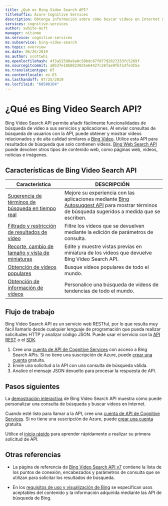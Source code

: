 ```yaml
---
title: ¿Qué es Bing Video Search API?
titleSuffix: Azure Cognitive Services
description: Obtenga información sobre cómo buscar vídeos en Internet mediante Bing Video Search API.
services: cognitive-services
author: swhite-msft
manager: nitinme
ms.service: cognitive-services
ms.subservice: bing-video-search
ms.topic: overview
ms.date: 06/26/2019
ms.author: scottwhi
ms.openlocfilehash: 4f3a52590a9a0c50bdc87f87792027333fc5269f
ms.sourcegitcommit: a0b37e18b8823025e64427c26fae9fb7a3fe355a
ms.translationtype: HT
ms.contentlocale: es-ES
ms.lasthandoff: 07/25/2019
ms.locfileid: "68500164"
---
```

# <a name="what-is-the-bing-video-search-api"></a>¿Qué es Bing Video Search API?

Bing Video Search API permite añadir fácilmente funcionalidades de búsqueda de vídeo a sus servicios y aplicaciones. Al enviar consultas de búsqueda de usuarios con la API, puede obtener y mostrar vídeos relacionados y de alta calidad similares a [Bing Video](https://www.bing.com/video). Utilice esta API para resultados de búsqueda que solo contienen vídeos. [Bing Web Search API](../bing-web-search/search-the-web.md) puede devolver otros tipos de contenido web, como páginas web, vídeos, noticias e imágenes.

## <a name="bing-video-search-api-features"></a>Características de Bing Video Search API

| Característica                                                                                                                                                                                 | DESCRIPCIÓN                                                                                                                                                            |
|-----------------------------------------------------------------------------------------------------------------------------------------------------------------------------------------|------------------------------------------------------------------------------------------------------------------------------------------------------------------------|
| [Sugerencia de términos de búsqueda en tiempo real](concepts/sending-requests.md#suggest-search-terms-with-the-bing-autosuggest-api) | Mejore su experiencia con las aplicaciones mediante [Bing Autosuggest API](../bing-autosuggest/get-suggested-search-terms.md) para mostrar términos de búsqueda sugeridos a medida que se escriben. |
| [Filtrado y restricción de resultados de vídeo](concepts/get-videos.md#filtering-videos)                      | Filtre los vídeos que se devuelven mediante la edición de parámetros de consulta.                                                                                                       |
| [Recorte, cambio de tamaño y vista de miniaturas](../bing-web-search/resize-and-crop-thumbnails.md)                                                | Edite y muestre vistas previas en miniatura de los vídeos que devuelve Bing Video Search API.                                                                                      |
| [Obtención de vídeos populares](trending-videos.md) | Busque vídeos populares de todo el mundo.                                                                                                          |
| [Obtención de información de vídeos](video-insights.md) | Personalice una búsqueda de vídeos de tendencias de todo el mundo.                                                                                                          |

## <a name="workflow"></a>Flujo de trabajo

Bing Video Search API es un servicio web RESTful, por lo que resulta muy fácil llamarlo desde cualquier lenguaje de programación que pueda realizar solicitudes HTTP y analizar código JSON. Puede usar el servicio con la [API REST](csharp.md) o el [SDK](video-search-sdk-quickstart.md).

1. Cree una [cuenta de API de Cognitive Services](https://docs.microsoft.com/azure/cognitive-services/cognitive-services-apis-create-account) con acceso a Bing Search APIs. Si no tiene una suscripción de Azure, puede [crear una cuenta](https://azure.microsoft.com/try/cognitive-services/?api=bing-web-search-api) gratuita.
2. Envíe una solicitud a la API con una consulta de búsqueda válida.
3. Analice el mensaje JSON devuelto para procesar la respuesta de API.


## <a name="next-steps"></a>Pasos siguientes

La [demostración interactiva](https://azure.microsoft.com/services/cognitive-services/bing-video-search-api/) de Bing Video Search API muestra cómo puede personalizar una consulta de búsqueda y buscar vídeos en Internet.

Cuando esté listo para llamar a la API, cree una [cuenta de API de Cognitive Services](https://docs.microsoft.com/azure/cognitive-services/cognitive-services-apis-create-account). Si no tiene una suscripción de Azure, puede [crear una cuenta](https://azure.microsoft.com/try/cognitive-services/?api=bing-web-search-api) gratuita.

Utilice el [inicio rápido](csharp.md) para aprender rápidamente a realizar su primera solicitud de API.

## <a name="see-also"></a>Otras referencias

* La página de referencia de [Bing Video Search API v7](https://docs.microsoft.com/rest/api/cognitiveservices-bingsearch/bing-video-api-v7-reference) contiene la lista de los puntos de conexión, encabezados y parámetros de consulta que se utilizan para solicitar los resultados de búsqueda.

* En los [requisitos de uso y visualización de Bing](./useanddisplayrequirements.md) se especifican usos aceptables del contenido y la información adquirida mediante las API de búsqueda de Bing.
